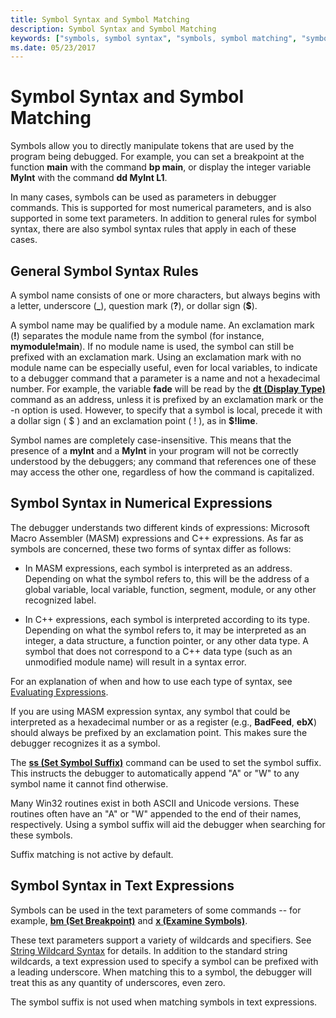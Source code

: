 ```yaml
---
title: Symbol Syntax and Symbol Matching
description: Symbol Syntax and Symbol Matching
keywords: ["symbols, symbol syntax", "symbols, symbol matching", "symbols, symbol suffix", "syntax rules for commands, $ (local symbol identifier)", "$ (local symbol identifier)", "local symbol identifier ( $ )", "local variables, local symbol identifier ( $ )"]
ms.date: 05/23/2017
---
```


# Symbol Syntax and Symbol Matching

Symbols allow you to directly manipulate tokens that are used by the program being debugged. For example, you can set a breakpoint at the function **main** with the command **bp main**, or display the integer variable **MyInt** with the command **dd MyInt L1**.

In many cases, symbols can be used as parameters in debugger commands. This is supported for most numerical parameters, and is also supported in some text parameters. In addition to general rules for symbol syntax, there are also symbol syntax rules that apply in each of these cases.

## General Symbol Syntax Rules

A symbol name consists of one or more characters, but always begins with a letter, underscore (**\_**), question mark (**?**), or dollar sign (**$**).

A symbol name may be qualified by a module name. An exclamation mark (**!**) separates the module name from the symbol (for instance, **mymodule!main**). If no module name is used, the symbol can still be prefixed with an exclamation mark. Using an exclamation mark with no module name can be especially useful, even for local variables, to indicate to a debugger command that a parameter is a name and not a hexadecimal number. For example, the variable **fade** will be read by the [**dt (Display Type)**](../debuggercmds/dt--display-type-.md) command as an address, unless it is prefixed by an exclamation mark or the -n option is used. However, to specify that a symbol is local, precede it with a dollar sign ( $ ) and an exclamation point ( ! ), as in **$!lime**.

Symbol names are completely case-insensitive. This means that the presence of a **myInt** and a **MyInt** in your program will not be correctly understood by the debuggers; any command that references one of these may access the other one, regardless of how the command is capitalized.

## Symbol Syntax in Numerical Expressions

The debugger understands two different kinds of expressions: Microsoft Macro Assembler (MASM) expressions and C++ expressions. As far as symbols are concerned, these two forms of syntax differ as follows:

-   In MASM expressions, each symbol is interpreted as an address. Depending on what the symbol refers to, this will be the address of a global variable, local variable, function, segment, module, or any other recognized label.

-   In C++ expressions, each symbol is interpreted according to its type. Depending on what the symbol refers to, it may be interpreted as an integer, a data structure, a function pointer, or any other data type. A symbol that does not correspond to a C++ data type (such as an unmodified module name) will result in a syntax error.

For an explanation of when and how to use each type of syntax, see [Evaluating Expressions](../debuggercmds/evaluating-expressions.md).

If you are using MASM expression syntax, any symbol that could be interpreted as a hexadecimal number or as a register (e.g., **BadFeed**, **ebX**) should always be prefixed by an exclamation point. This makes sure the debugger recognizes it as a symbol.

The [**ss (Set Symbol Suffix)**](../debuggercmds/ss--set-symbol-suffix-.md) command can be used to set the symbol suffix. This instructs the debugger to automatically append "A" or "W" to any symbol name it cannot find otherwise.

Many Win32 routines exist in both ASCII and Unicode versions. These routines often have an "A" or "W" appended to the end of their names, respectively. Using a symbol suffix will aid the debugger when searching for these symbols.

Suffix matching is not active by default.

## Symbol Syntax in Text Expressions

Symbols can be used in the text parameters of some commands -- for example, [**bm (Set Breakpoint)**](../debuggercmds/bp--bu--bm--set-breakpoint-.md) and [**x (Examine Symbols)**](../debuggercmds/x--examine-symbols-.md).

These text parameters support a variety of wildcards and specifiers. See [String Wildcard Syntax](../debuggercmds/string-wildcard-syntax.md) for details. In addition to the standard string wildcards, a text expression used to specify a symbol can be prefixed with a leading underscore. When matching this to a symbol, the debugger will treat this as any quantity of underscores, even zero.

The symbol suffix is not used when matching symbols in text expressions.

 

 